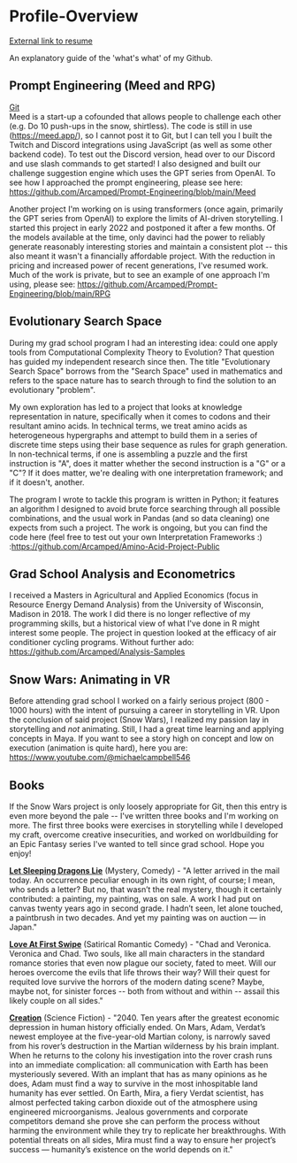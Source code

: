 # Profile-Overview
[External link to resume](https://docs.google.com/document/d/1nV2na3xW5m9lrbahLuqDkc9pNWoAXt7rdUYqxXBBlkY/edit?usp=sharing)


An explanatory guide of the 'what's what' of my Github.

## Prompt Engineering (Meed and RPG) ##
[Git](https://github.com/Arcamped/Prompt-Engineering)  
Meed is a start-up a cofounded that allows people to challenge each other (e.g. Do 10 push-ups in the snow, shirtless). The code is still in use (https://meed.app/), so I cannot post it to Git, but I can tell you I built the Twitch and Discord integrations using JavaScript (as well as some other backend code). To test out the Discord version, head over to our Discord and use slash commands to get started! I also designed and built our challenge suggestion engine which uses the GPT series from OpenAI. To see how I approached the prompt engineering, please see here: https://github.com/Arcamped/Prompt-Engineering/blob/main/Meed

Another project I'm working on is using transformers (once again, primarily the GPT series from OpenAI) to explore the limits of AI-driven storytelling. I started this project in early 2022 and postponed it after a few months. Of the models available at the time, only davinci had the power to reliably generate reasonably interesting stories and maintain a consistent plot -- this also meant it wasn't a financially affordable project. With the reduction in pricing and increased power of recent generations, I've resumed work. Much of the work is private, but to see an example of one approach I'm using, please see: https://github.com/Arcamped/Prompt-Engineering/blob/main/RPG

## Evolutionary Search Space ##

During my grad school program I had an interesting idea: could one apply tools from Computational Complexity Theory to Evolution? That question has guided my independent research since then. The title "Evolutionary Search Space" borrows from the "Search Space" used in mathematics and refers to the space nature has to search through to find the solution to an evolutionary "problem".

My own exploration has led to a project that looks at knowledge representation in nature, specifically when it comes to codons and their resultant amino acids. In technical terms, we treat amino acids as heterogeneous hypergraphs and attempt to build them in a series of discrete time steps using their base sequence as rules for graph generation. In non-technical terms, if one is assembling a puzzle and the first instruction is "A", does it matter whether the second instruction is a "G" or a "C"? If it does matter, we're dealing with one interpretation framework; and if it doesn't, another.

The program I wrote to tackle this program is written in Python; it features an algorithm I designed to avoid brute force searching through all possible combinations, and the usual work in Pandas (and so data cleaning) one expects from such a project. The work is ongoing, but you can find the code here (feel free to test out your own Interpretation Frameworks :) :https://github.com/Arcamped/Amino-Acid-Project-Public

## Grad School Analysis and Econometrics ##
I received a Masters in Agricultural and Applied Economics (focus in Resource Energy Demand Analysis) from the University of Wisconsin, Madison in 2018.
The work I did there is no longer reflective of my programming skills, but a historical view of what I've done in R might interest some people. The project in question looked at the efficacy of air conditioner cycling programs. Without further ado: https://github.com/Arcamped/Analysis-Samples     

## Snow Wars: Animating in VR ##

Before attending grad school I worked on a fairly serious project (800 - 1000 hours) with the intent of pursuing a career in storytelling in VR. Upon the conclusion of said project (Snow Wars), I realized my passion lay in storytelling and *not* animating. Still, I had a great time learning and applying concepts in Maya. If you want to see a story high on concept and low on execution (animation is quite hard), here you are: https://www.youtube.com/@michaelcampbell546

## Books ##

If the Snow Wars project is only loosely appropriate for Git, then this entry is even more beyond the pale -- I've written three books and I'm working on more. The first three books were exercises in storytelling while I developed my craft, overcome creative insecurities, and worked on worldbuilding for an Epic Fantasy series I've wanted to tell since grad school. Hope you enjoy!

[**Let Sleeping Dragons Lie**](https://www.amazon.com/Let-Sleeping-Dragons-Michael-Campbell-ebook/dp/B09HGJFWPQ/ref[…]=michael+campbell+let+sleeping+dragons+lie%2Caps%2C162&sr=8-1) (Mystery, Comedy) - "A letter arrived in the mail today. An occurrence peculiar enough in its own right, of course; I mean, who sends a letter? But no, that wasn’t the real mystery, though it certainly contributed: a painting, my painting, was on sale. A work I had put on canvas twenty years ago in second grade. I hadn’t seen, let alone touched, a paintbrush in two decades. And yet my painting was on auction — in Japan." 

[**Love At First Swipe**](https://www.amazon.com/Love-First-Swipe-Michael-Campbell-ebook/dp/B087JMRKV5/ref=sr_[…]refix=michael+campbell+love+at+first+swipe%2Caps%2C143&sr=8-1) (Satirical Romantic Comedy) - "Chad and Veronica. Veronica and Chad. Two souls, like all main characters in the standard romance stories that even now plague our society, fated to meet. Will our heroes overcome the evils that life throws their way? Will their quest for requited love survive the horrors of the modern dating scene? Maybe, maybe not, for sinister forces -- both from without and within -- assail this likely couple on all sides."

[**Creation**](https://www.amazon.com/Creation-Michael-Campbell-ebook/dp/B07Q76YCCG/ref=sr_1_1?crid=GPMH193AWHUH&keywords=Michael+Campbell+creation&qid=1678159505&sprefix=michael+campbell+creation%2Caps%2C139&sr=8-1) (Science Fiction) - "2040. Ten years after the greatest economic depression in human history officially ended. On Mars, Adam, Verdat’s newest employee at the five-year-old Martian colony, is narrowly saved from his rover’s destruction in the Martian wilderness by his brain implant. When he returns to the colony his investigation into the rover crash runs into an immediate complication: all communication with Earth has been mysteriously severed. With an implant that has as many opinions as he does, Adam must find a way to survive in the most inhospitable land humanity has ever settled. On Earth, Mira, a fiery Verdat scientist, has almost perfected taking carbon dioxide out of the atmosphere using engineered microorganisms. Jealous governments and corporate competitors demand she prove she can perform the process without harming the environment while they try to replicate her breakthroughs. With potential threats on all sides, Mira must find a way to ensure her project’s success — humanity’s existence on the world depends on it."
